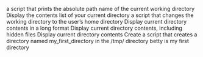 a script that prints the absolute path name of the current working directory
Display the contents list of your current directory
a script that changes the working directory to the user’s home directory
Display current directory contents in a long format
Display current directory contents, including hidden files
Display current directory contents
Create a script that creates a directory named my_first_directory in the /tmp/ directory
betty is my first directory
